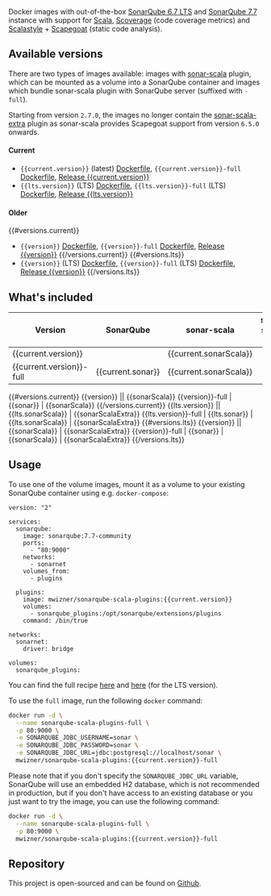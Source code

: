 Docker images with out-of-the-box [SonarQube 6.7 LTS](https://www.sonarqube.org/sonarqube-6-7-lts) and [SonarQube 7.7](https://www.sonarqube.org/sonarqube-7-7) instance with support for [Scala](http://www.scala-lang.org), [Scoverage](https://github.com/scoverage/scalac-scoverage-plugin) (code coverage metrics) and [Scalastyle](http://www.scalastyle.org) + [Scapegoat](https://github.com/sksamuel/scapegoat) (static code analysis).


## Available versions
There are two types of images available: images with [sonar-scala](https://github.com/mwz/sonar-scala) plugin, which can be mounted as a volume into a SonarQube container and images which bundle sonar-scala plugin with SonarQube server (suffixed with `-full`).

Starting from version `2.7.0`, the images no longer contain the [sonar-scala-extra](https://github.com/arthepsy/sonar-scala-extra) plugin as sonar-scala provides Scapegoat support from version `6.5.0` onwards.

#### Current
- `{{current.version}}` (latest) [Dockerfile](https://github.com/mwz/sonar-scala-docker/blob/master/{{current.version}}/Dockerfile), `{{current.version}}-full` [Dockerfile](https://github.com/mwz/sonar-scala-docker/blob/master/{{current.version}}-full/Dockerfile), [Release {{current.version}}](https://github.com/mwz/sonar-scala-docker/releases/tag/{{current.version}})
- `{{lts.version}}` (LTS) [Dockerfile](https://github.com/mwz/sonar-scala-docker/blob/master/{{lts.version}}/Dockerfile), `{{lts.version}}-full` (LTS) [Dockerfile](https://github.com/mwz/sonar-scala-docker/blob/master/{{lts.version}}-full/Dockerfile), [Release {{lts.version}}](https://github.com/mwz/sonar-scala-docker/releases/tag/{{lts.version}})
#### Older
{{#versions.current}}
- `{{version}}` [Dockerfile](https://github.com/mwz/sonar-scala-docker/blob/master/{{version}}/Dockerfile), `{{version}}-full` [Dockerfile](https://github.com/mwz/sonar-scala-docker/blob/master/{{version}}-full/Dockerfile), [Release {{version}}](https://github.com/mwz/sonar-scala-docker/releases/tag/{{version}})
{{/versions.current}}
{{#versions.lts}}
- `{{version}}` (LTS) [Dockerfile](https://github.com/mwz/sonar-scala-docker/blob/master/{{version}}/Dockerfile), `{{version}}-full` (LTS) [Dockerfile](https://github.com/mwz/sonar-scala-docker/blob/master/{{version}}-full/Dockerfile), [Release {{version}}](https://github.com/mwz/sonar-scala-docker/releases/tag/{{version}})
{{/versions.lts}}


## What's included
Version | SonarQube | sonar-scala | sonar-scala-extra
--------|-----------|-------------|------------------
{{current.version}} || {{current.sonarScala}}
{{current.version}}-full | {{current.sonar}} | {{current.sonarScala}}
{{#versions.current}}
{{version}} || {{sonarScala}}
{{version}}-full | {{sonar}} | {{sonarScala}}
{{/versions.current}}
{{lts.version}} || {{lts.sonarScala}} | {{sonarScalaExtra}}
{{lts.version}}-full | {{lts.sonar}} | {{lts.sonarScala}} | {{sonarScalaExtra}}
{{#versions.lts}}
{{version}} || {{sonarScala}} | {{sonarScalaExtra}}
{{version}}-full | {{sonar}} | {{sonarScala}} | {{sonarScalaExtra}}
{{/versions.lts}}


## Usage
To use one of the volume images, mount it as a volume to your existing SonarQube container using e.g. `docker-compose`:
```
version: "2"

services:
  sonarqube:
    image: sonarqube:7.7-community
    ports:
      - "80:9000"
    networks:
      - sonarnet
    volumes_from:
      - plugins

  plugins:
    image: mwizner/sonarqube-scala-plugins:{{current.version}}
    volumes:
      - sonarqube_plugins:/opt/sonarqube/extensions/plugins
    command: /bin/true

networks:
  sonarnet:
    driver: bridge

volumes:
  sonarqube_plugins:
```

You can find the full recipe [here](https://github.com/mwz/sonar-scala-docker/blob/master/docker-compose.yml) and [here](https://github.com/mwz/sonar-scala-docker/blob/master/docker-compose-lts.yml) (for the LTS version).

To use the `full` image, run the following `docker` command:
```bash
docker run -d \
  --name sonarqube-scala-plugins-full \
  -p 80:9000 \
  -e SONARQUBE_JDBC_USERNAME=sonar \
  -e SONARQUBE_JDBC_PASSWORD=sonar \
  -e SONARQUBE_JDBC_URL=jdbc:postgresql://localhost/sonar \
  mwizner/sonarqube-scala-plugins:{{current.version}}-full
```

Please note that if you don't specify the `SONARQUBE_JDBC_URL` variable, SonarQube will use an embedded H2 database, which is not recommended in production, but if you don't have access to an existing database or you just want to try the image, you can use the following command:
```bash
docker run -d \
  --name sonarqube-scala-plugins-full \
  -p 80:9000 \
  mwizner/sonarqube-scala-plugins:{{current.version}}-full
```


## Repository
This project is open-sourced and can be found on [Github](https://github.com/mwz/sonar-scala-docker).
